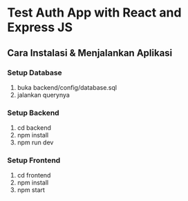 # Test Auth App with React and Express JS

## Cara Instalasi & Menjalankan Aplikasi

### Setup Database
1. buka backend/config/database.sql
2. jalankan querynya

### Setup Backend
1. cd backend
2. npm install
3. npm run dev

### Setup Frontend
1. cd frontend
2. npm install
3. npm start
